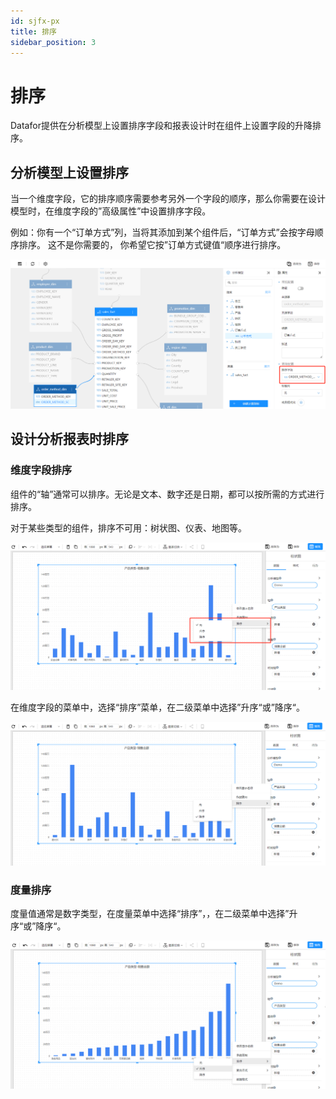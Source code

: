 ```yaml
---
id: sjfx-px
title: 排序
sidebar_position: 3
---
```

# 排序

Datafor提供在分析模型上设置排序字段和报表设计时在组件上设置字段的升降排序。

## 分析模型上设置排序

当一个维度字段，它的排序顺序需要参考另外一个字段的顺序，那么你需要在设计模型时，在维度字段的”高级属性”中设置排序字段。

例如：你有一个“订单方式”列，当将其添加到某个组件后，“订单方式”会按字母顺序排序。 这不是你需要的， 你希望它按”订单方式键值“顺序进行排序。

![1681912613411](../../static/img/datafor/analysis/1681912613411.png)


## 设计分析报表时排序

### 维度字段排序

组件的“轴”通常可以排序。无论是文本、数字还是日期，都可以按所需的方式进行排序。

对于某些类型的组件，排序不可用：树状图、仪表、地图等。

![1681912690693](../../static/img/datafor/analysis/1681912690693.png)

在维度字段的菜单中，选择“排序”菜单，在二级菜单中选择”升序“或”降序“。

![image-20230419220236567](../../static/img/datafor/analysis/image-20230419220236567.png)


### 度量排序

度量值通常是数字类型，在度量菜单中选择“排序”，，在二级菜单中选择”升序“或”降序“。

![1681912896949](../../static/img/datafor/analysis/1681912896949.png)


